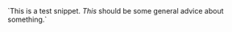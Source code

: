 <span class="foo">
`This is a test snippet. <em>This</em> should be some general advice about something.`
</span>
